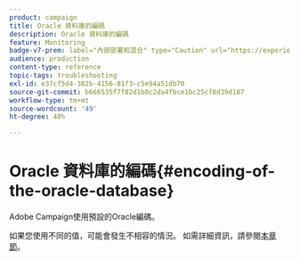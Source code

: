 ```yaml
---
product: campaign
title: Oracle 資料庫的編碼
description: Oracle 資料庫的編碼
feature: Monitoring
badge-v7-prem: label="內部部署和混合" type="Caution" url="https://experienceleague.adobe.com/docs/campaign-classic/using/installing-campaign-classic/architecture-and-hosting-models/hosting-models-lp/hosting-models.html?lang=zh-Hant" tooltip="僅適用於內部部署和混合部署"
audience: production
content-type: reference
topic-tags: troubleshooting
exl-id: e37cf5d4-382b-4156-81f3-c5e94a51db70
source-git-commit: b666535f7f82d1b8c2da4fbce1bc25cf8d39d187
workflow-type: tm+mt
source-wordcount: '49'
ht-degree: 48%

---
```


# Oracle 資料庫的編碼{#encoding-of-the-oracle-database}



Adobe Campaign使用預設的Oracle編碼。

如果您使用不同的值，可能會發生不相容的情況。 如需詳細資訊，請參閱[本章節](../../installation/using/database.md#oracle)。
